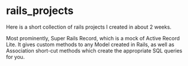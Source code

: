 rails_projects
==============
Here is a short collection of rails projects I created in about 2 weeks.

Most prominently, Super Rails Record, which is a mock of Active Record Lite. It gives custom methods to any Model created in Rails, as well as Association short-cut methods which create the appropriate SQL queries for you.
